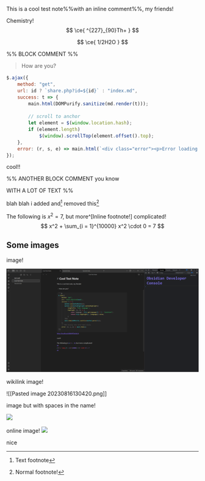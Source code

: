 This is a cool test note%%with an inline comment%%, my friends!

Chemistry!
$$
\ce{ ^{227}_{90}Th+ }
$$

$$
\ce{ 1/2H2O }
$$

%%
BLOCK COMMENT
%%

> How are you?

```js
$.ajax({  
    method: "get",  
    url: id ? `share.php?id=${id}` : "index.md",  
    success: t => {  
        main.html(DOMPurify.sanitize(md.render(t)));  
  
        // scroll to anchor  
        let element = $(window.location.hash);  
        if (element.length)  
            $(window).scrollTop(element.offset().top);  
    },  
    error: (r, s, e) => main.html(`<div class="error"><p>Error loading shared note with id <code>${id}</code>: ${e}</p><p><a href="#">Home</a></p></div>`)  
});
```

cool!!

%%
ANOTHER BLOCK COMMENT
you know

WITH A LOT OF TEXT
%%

blah blah i added and[^text] removed this[^1]

The following is $x^2 = 7$, but more^[Inline footnote!] complicated!
$$
x^2 + \sum_{i = 1}^{10000} x^2 \cdot 0 = 7
$$

## Some images

image!

![this is an image my friends, and this is my alt text](Obsidian_TtC7w4GA86.png)

wikilink image!

![[Pasted image 20230816130420.png]]

image but with spaces in the name!

![](Pasted%20image%2020230816130420.png)

online image!
![](https://ellpeck.de/res/me.jpeg)

nice

[^1]: Normal footnote!

[^text]: Text footnote